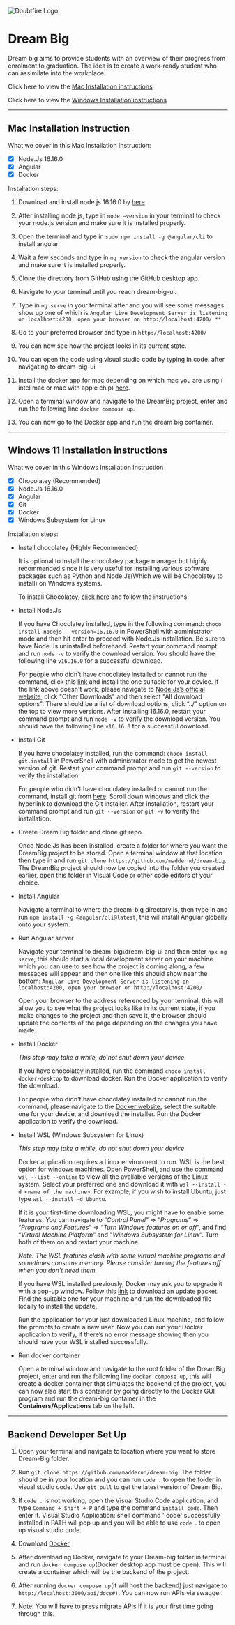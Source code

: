 ![Doubtfire Logo](http://puu.sh/lyClF/fde5bfbbe7.png)
# Dream Big

Dream big aims to provide students with an overview of their progress from enrolment to graduation. The idea is to create a work-ready student who can assimilate into the workplace.

Click here to view the [Mac Installation instructions](#mac-installation-instruction)

Click here to view the [Windows Installation instructions](#windows-11-installation-instructions)

***

## **Mac Installation Instruction**

What we cover in this Mac Installation Instruction:

- [x] Node.Js 16.16.0
- [x] Angular
- [x] Docker

Installation steps:

1. Download and install node.js 16.16.0 by [here][mac-1].

2. After installing node.js, type in `node –version` in your terminal to check your node.js version and make sure it is installed properly.

3. Open the terminal and type in `sudo npm install -g @angular/cli` to install angular.

4. Wait a few seconds and type in `ng version` to check the angular version and make sure it is installed properly.

5. Clone the directory from GitHub using the GitHub desktop app.

6. Navigate to your terminal until you reach dream-big-ui.

7. Type in `ng serve` in your terminal after and you will see some messages show up one of which is `Angular Live Development Server is listening on localhost:4200, open your browser on http://localhost:4200/ **`

8. Go to your preferred browser and type in `http://localhost:4200/`

9. You can now see how the project looks in its current state.

10. You can open the code using visual studio code by typing in code. after navigating to dream-big-ui

11. Install the docker app for mac depending on which mac you are using ( intel mac or mac with apple chip) [here][mac-2].

12. Open a terminal window and navigate to the DreamBig project, enter and run the following line `docker compose up`.

13. You can now go to the Docker app and run the dream big container.

***

## **Windows 11 Installation instructions**

What we cover in this Windows Installation Instruction

- [x] Chocolatey (Recommended)
- [x] Node.Js 16.16.0
- [x] Angular
- [x] Git
- [x] Docker
- [x] Windows Subsystem for Linux

Installation steps:

- Install chocolatey (Highly Recommended)
    
    It is optional to install the chocolatey package manager but highly recommended since it is very useful for installing various software packages such as Python and Node.Js(Which we will be Chocolatey to install) on Windows systems. 
    
    To install Chocolatey, [click here][win-1] and follow the instructions. 
    
- Install Node.Js

    If you have Chocolatey installed, type in the following command: `choco install nodejs --version=16.16.0` in PowerShell with administrator mode and then hit enter to proceed with Node.Js installation. Be sure to have Node.Js uninstalled beforehand. Restart your command prompt and run `node -v` to verify the download version. You should have the following line `v16.16.0` for a successful download.

    For people who didn't have chocolatey installed or cannot run the command, click this [link][win-2] and install the one suitable for your device. If the link above doesn't work, please navigate to [Node.Js’s official website][win-3], click "Other Downloads" and then select "All download options". There should be a list of download options, click “../” option on the top to view more versions. After installing 16.16.0, restart your command prompt and run `node -v` to verify the download version. You should have the following line `v16.16.0` for a successful download.

- Install Git

    If you have chocolatey installed, run the command: `choco install git.install` in PowerShell with administrator mode to get the newest version of git. Restart your command prompt and run `git --version` to verify the installation.

    For people who didn't have chocolatey installed or cannot run the command, install git from [here][win-4]. Scroll down windows and click the hyperlink to download the Git installer. After installation, restart your command prompt and run `git --version` or `git -v` to verify the installation.

- Create Dream Big folder and clone git repo

    Once Node.Js has been installed, create a folder for where you want the DreamBig project to be stored. Open a terminal window at that location then type in and run `git clone https://github.com/maddernd/dream-big`. The DreamBig project should now be copied into the folder you created earlier, open this folder in Visual Code or other code editors of your choice.

- Install Angular

    Navigate a terminal to where the dream-big directory is, then type in and run `npm install -g @angular/cli@latest`, this will install Angular globally onto your system.

- Run Angular server

    Navigate your terminal to dream-big\dream-big-ui and then enter `npx ng serve`, this should start a local development server on your machine which you can use to see how the project is coming along, a few messages will appear and then one like this should show near the bottom: `Angular Live Development Server is listening on localhost:4200, open your browser on http://localhost:4200/`
    
    Open your browser to the address referenced by your terminal, this will allow you to see what the project looks like in its current state, if you make changes to the project and then save it, the browser should update the contents of the page depending on the changes you have made.

- Install Docker

    *This step may take a while, do not shut down your device.*

    If you have chocolatey installed, run the command `choco install docker-desktop` to download docker. Run the Docker application to verify the download.

    For people who didn't have chocolatey installed or cannot run the command, please navigate to the [Docker website][win-5], select the suitable one for your device, and download the installer. Run the Docker application to verify the download.

- Install WSL (Windows Subsystem for Linux)

    *This step may take a while, do not shut down your device.*

    Docker application requires a Linux environment to run. WSL is the best option for windows machines. Open PowerShell, and use the command `wsl --list --online` to view all the available versions of the Linux system. Select your preferred one and download it with `wsl --install -d <name of the machine>`. For example, if you wish to install Ubuntu, just type `wsl --install -d Ubuntu`. 

    If it is your first-time downloading WSL, you might have to enable some features. You can navigate to  “*Control Panel*” => “*Programs*” => “*Programs and Features*” => “*Turn Windows features on or off*”, and find “*Virtual Machine Platform*” and "*Windows Subsystem for Linux*”. Turn both of them on and restart your machine.

    *Note: The WSL features clash with some virtual machine programs and sometimes consume memory. Please consider turning the features off when you don't need them.*

    If you have WSL installed previously, Docker may ask you to upgrade it with a pop-up window. Follow this [link][win-6] to download an update packet. Find the suitable one for your machine and run the downloaded file locally to install the update. 

    Run the application for your just downloaded Linux machine, and follow the prompts to create a new user. Now you can run your Docker application to verify, if there’s no error message showing then you should have your WSL installed successfully.

- Run docker container

    Open a terminal window and navigate to the root folder of the DreamBig project, enter and run the following line `docker compose up`, this will create a docker container that simulates the backend of the project, you can now also start this container by going directly to the Docker GUI program and run the dream-big container in the **Containers/Applications** tab on the left.

***

## **Backend Developer Set Up**

1. Open your terminal and navigate to location where you want to store Dream-Big folder. 

2. Run `git clone https://github.com/maddernd/dream-big`. The folder should be in your location and you can run `code .` to open the folder in visual studio code. Use `git pull` to get the latest version of Dream Big.

3. If `code .` is not working, open the Visual Studio Code application, and type `Command + Shift + P` and type the command `install code`. Then enter it. Visual Studio Application: shell command ' code' successfully installed in PATH will pop up and you will be able to use `code `. to open up visual studio code. 

4. Download [Docker](https://www.docker.com/products/docker-desktop/)

5. After downloading Docker, navigate to your Dream-big folder in terminal and run `docker compose up`(Docker desktop app must be open). This will create a container which will be the backend of the project.

6. After running `docker compose up`(it will host the backend) just navigate to `http://localhost:3000/api/docs#!`. You can now run APIs via swagger.

7. Note: You will have to press migrate APIs if it is your first time going through this.


[comment]: # (--------------------The Links for MacOS--------------------)

[mac-1]: <https://nodejs.org/en/download/> "Node-js for mac"

[mac-2]: <https://docs.docker.com/desktop/install/mac-install/> "docker for mac"

[comment]: # (--------------------The Links for Windows--------------------)

[win-1]: <https://chocolatey.org/install> "Chocolatey for win"

[win-2]: <https://nodejs.org/dist/v16.16.0/> "Node.Js 16.16.0 for win"

[win-3]: <https://nodejs.org/en/> "Node.Js's offical website"

[win-4]: <https://git-scm.com/download/win> "Git install"

[win-5]: <https://www.docker.com/get-started/> "Docker"

[win-6]: <https://aka.ms/wsl2kernel> "WSL Update package"

